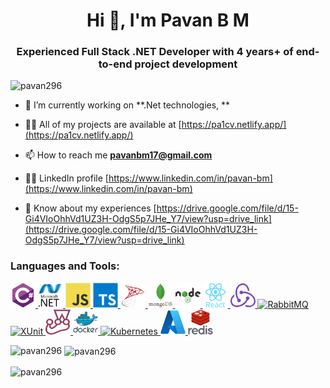 <h1 align="center">Hi 👋, I'm Pavan B M</h1>
<h3 align="center">Experienced Full Stack .NET Developer with 4 years+ of end-to-end project development</h3>

<p align="left"> <img src="https://komarev.com/ghpvc/?username=pavan296&label=Profile%20views&color=0e75b6&style=flat" alt="pavan296" /> </p>

- 🌱 I’m currently working on **.Net technologies, **

- 👨‍💻 All of my projects are available at [https://pa1cv.netlify.app/](https://pa1cv.netlify.app/)

- 📫 How to reach me **pavanbm17@gmail.com**

- 👨‍💻 LinkedIn profile [https://www.linkedin.com/in/pavan-bm](https://www.linkedin.com/in/pavan-bm)
  
- 📄 Know about my experiences [https://drive.google.com/file/d/15-Gi4VIoOhhVd1UZ3H-OdgS5p7JHe_Y7/view?usp=drive_link](https://drive.google.com/file/d/15-Gi4VIoOhhVd1UZ3H-OdgS5p7JHe_Y7/view?usp=drive_link)


<p align="left">
</p>

<h3 align="left">Languages and Tools:</h3>
<p align="left"> 
  <a href="https://docs.microsoft.com/en-us/dotnet/csharp/" target="_blank" rel="noreferrer"> 
    <img src="https://raw.githubusercontent.com/devicons/devicon/master/icons/csharp/csharp-original.svg" alt="csharp" width="40" height="40"/> 
  </a>
  
  <a href="https://dotnet.microsoft.com/apps/aspnet" target="_blank" rel="noreferrer"> 
    <img src="https://raw.githubusercontent.com/devicons/devicon/master/icons/dot-net/dot-net-original-wordmark.svg" alt="ASP.NET Core" width="40" height="40"/> 
  </a>
  <a href="https://www.javascript.com/" target="_blank" rel="noreferrer"> 
    <img src="https://raw.githubusercontent.com/devicons/devicon/master/icons/javascript/javascript-original.svg" alt="javascript" width="40" height="40"/> 
  </a>
  <a href="https://www.typescriptlang.org/" target="_blank" rel="noreferrer"> 
    <img src="https://raw.githubusercontent.com/devicons/devicon/master/icons/typescript/typescript-original.svg" alt="typescript" width="40" height="40"/> 
  </a>
  <a href="https://www.microsoft.com/en-us/sql-server" target="_blank" rel="noreferrer"> 
    <img src="https://raw.githubusercontent.com/devicons/devicon/master/icons/microsoftsqlserver/microsoftsqlserver-original.svg" alt="MSSQL" width="40" height="40"/> 
  </a>
  <a href="https://www.mongodb.com/" target="_blank" rel="noreferrer"> 
    <img src="https://raw.githubusercontent.com/devicons/devicon/master/icons/mongodb/mongodb-original-wordmark.svg" alt="NoSQL" width="40" height="40"/> 
  </a>
  <a href="https://nodejs.org" target="_blank" rel="noreferrer"> 
    <img src="https://raw.githubusercontent.com/devicons/devicon/master/icons/nodejs/nodejs-original-wordmark.svg" alt="nodejs" width="40" height="40"/> 
  </a>
  <a href="https://reactjs.org/" target="_blank" rel="noreferrer"> 
    <img src="https://raw.githubusercontent.com/devicons/devicon/master/icons/react/react-original-wordmark.svg" alt="react" width="40" height="40"/> 
  </a>
  <a href="https://redux.js.org/" target="_blank" rel="noreferrer"> 
    <img src="https://raw.githubusercontent.com/devicons/devicon/master/icons/redux/redux-original.svg" alt="redux" width="40" height="40"/> 
  </a>
  <a href="https://www.rabbitmq.com/" target="_blank" rel="noreferrer"> 
    <img src="https://www.vectorlogo.zone/logos/rabbitmq/rabbitmq-icon.svg" alt="RabbitMQ" width="40" height="40"/> 
  </a>
  <a href="https://xunit.net/" target="_blank" rel="noreferrer"> 
    <img src="https://avatars.githubusercontent.com/u/2154097?s=200&v=4" alt="XUnit" width="40" height="40"/> 
  </a>
  <a href="https://jestjs.io/" target="_blank" rel="noreferrer"> 
    <img src="https://raw.githubusercontent.com/devicons/devicon/master/icons/jest/jest-plain.svg" alt="jest" width="40" height="40"/> 
  </a>
  
 
  
  <a href="https://www.docker.com/" target="_blank" rel="noreferrer"> 
    <img src="https://raw.githubusercontent.com/devicons/devicon/master/icons/docker/docker-original-wordmark.svg" alt="Docker" width="40" height="40"/> 
  </a>
  <a href="https://kubernetes.io/" target="_blank" rel="noreferrer"> 
    <img src="https://www.vectorlogo.zone/logos/kubernetes/kubernetes-icon.svg" alt="Kubernetes" width="40" height="40"/> 
  </a>
  <a href="https://azure.microsoft.com/en-us/services/devops/" target="_blank" rel="noreferrer"> 
    <img src="https://raw.githubusercontent.com/devicons/devicon/master/icons/azure/azure-original.svg" alt="Azure DevOps" width="40" height="40"/> 
  </a>
  
  <a href="https://redis.io/" target="_blank" rel="noreferrer"> 
    <img src="https://raw.githubusercontent.com/devicons/devicon/master/icons/redis/redis-original-wordmark.svg" alt="Redis Caching" width="40" height="40"/> 
  </a>
 
</p>




<p><img align="left" src="https://github-readme-stats.vercel.app/api/top-langs?username=pavan296&show_icons=true&locale=en&layout=compact" alt="pavan296" /></p>

<p>&nbsp;<img align="center" src="https://github-readme-stats.vercel.app/api?username=pavan296&show_icons=true&locale=en" alt="pavan296" /></p>

<p><img align="center" src="https://github-readme-streak-stats.herokuapp.com/?user=pavan296&" alt="pavan296" /></p>
